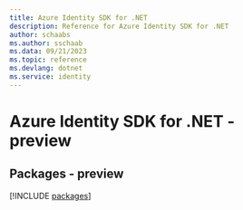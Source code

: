 ```yaml
---
title: Azure Identity SDK for .NET
description: Reference for Azure Identity SDK for .NET
author: schaabs
ms.author: sschaab
ms.data: 09/21/2023
ms.topic: reference
ms.devlang: dotnet
ms.service: identity
---
```

# Azure Identity SDK for .NET - preview
## Packages - preview
[!INCLUDE [packages](identity-index.md)]